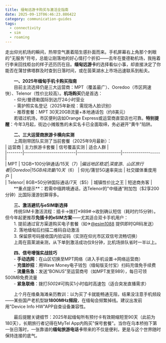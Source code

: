 ```yaml
---
title: 缅甸远游卡购买与激活全指南
date: 2025-09-13T06:46:23.886422
category: communication-guides
tags:
  - connectivity
  - sim
  - roaming
---
```


走出仰光机场的瞬间，热带空气裹着陌生感扑面而来。手机屏幕右上角那个刺眼的"无服务"符号，总能让刚落地的好心情打个折扣——去年在曼德勒机场，我拖着行李来回找柜台的样子还历历在目。**缅甸远游卡**的选择看似小事，却直接决定了你能否在蒲甘佛塔群及时查到日落时间，或在茵莱湖水上市场迅速联系到船夫。  

　　**一、2025年缅甸手机卡购买指南**  
　　目前主流选择仍是三大运营商：MPT（覆盖最广）、Ooredoo（市区网速快）、Telenor（性价比较高）。**机场购买**仍是首选：  
　　- 仰光/曼德勒国际到达厅24小时营业  
　　- 需护照实名登记（2025年新规：需现场人脸识别）  
　　- 推荐套餐：MPT 30天20GB流量+本地通话包（约8美元）  
　　若错过机场，市区便利店如Orange Express或运营商直营店也可靠。**特别提醒**：今年3月起，街边小摊贩售的未实名卡已全面取缔，务必避开"黄牛"陷阱。  

　　**二、三大运营商旅游卡横向实测**  
　　上周刚带团队实测了当前套餐（2025年9月最新）：  
| 运营商 | 主力旅游卡套餐           | 信号覆盖实测         | 适合人群          |  
|--------|--------------------------|----------------------|-------------------|  
| MPT    | 12GB+100分钟通话/15天（$7） | 偏远地区稳定         | 深度游、山区旅行者 |  
| Ooredoo| 15GB纯流量/10天（$6）      | 仰光/蒲甘5G速率突出  | 社交媒体重度用户   |  
| Telenor| 8GB+50分钟国际通话/7天（$5）| 城镇性价比之王       | 短途商务客        |  
　　**重点提示**：若需中缅跨境通话，选Telenor的"中缅通"附加包（$2享200分钟）比国际漫游划算得多。  

　　**三、激活避坑与eSIM新选择**  
　　传统SIM卡激活流程：插卡→拨打*989#→收到确认短信（耗时约15分钟）。但今年起更推荐**免插卡的eSIM方案**——尤其适合双卡手机用户：  
　　1. 提前通过官方渠道购买电子套餐（如✈[@esim1088](https://t.me/s/esim1088) 提供即时QR码发送）  
　　2. 落地缅甸后扫描二维码自动激活  
　　3. 保留原号码接收国内验证码（实测在仰光市区双信号流畅切换）  
　　上周在茵莱湖亲测，从下单到激活成功仅8分钟，比机场排队省时一半以上。  

　　**四、信号增强实战技巧**  
　　- **手动选网**：在山区切换至MPT网络（进入手机设置→网络运营商）  
　　- **充值妙招**：用Wave Money电子钱包（缅甸版支付宝）扫码充值免手续费  
　　- **流量告急**：发送“BONUS”至运营商号（如MPT发至989），每日可领500MB免费流量  
　　- **紧急联络**：拨打*500*2#可购买1小时临时高速包（适合突发直播需求）  

　　上个月在维桑海滩亲历教训：以为买了卡就能畅通无阻，结果没注意手机频段——某些国产老机型缺**1800MHz频段**，在缅甸会频繁掉线。建议出发前用"Device Info HW"APP自查设备兼容性。  

　　最后提醒关键细节：2025年起缅甸所有预付卡有效期缩短至90天（此前为180天），长期旅行者记得在MyTel App内购买"保号套餐"。当你在乌本桥拍下第一张日落时，一张靠谱的**缅甸旅游电话卡**带来的不仅是便利，更是与这个世界随时保持连接的底气。